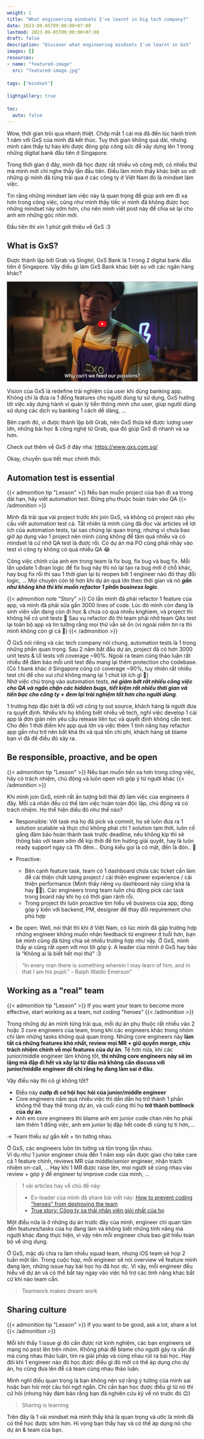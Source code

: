```yaml
---
weight: 1
title: "What engineering mindsets I've learnt in big tech company?"
date: 2023-09-05T09:00:00+07:00
lastmod: 2023-09-05T09:00:00+07:00
draft: false
description: "Discover what engineering mindsets I've learnt in GxS"
images: []
resources:
- name: "featured-image"
  src: "featured-image.jpg"

tags: ["mindset"]

lightgallery: true

toc:
  auto: false
---
```


<!--more-->

Wow, thời gian trôi qua nhanh thiệt. Chớp mắt 1 cái mà đã đến lúc hành trình 1 năm với GxS của mình đã kết thúc. Tuy thời gian không quá dài, nhưng mình cảm thấy tự hào khi được đóng góp công sức để xây dựng lên 1 trong những digital bank đầu tiên ở Singapore.

Trong thời gian ở đây, mình đã học được rất nhiều võ công mới, có nhiều thứ mà mình mới chỉ nghe thấy lần đầu tiên. Điều làm mình thấy khác biệt so với những gì mình đã từng trải qua ở các công ty ở Việt Nam đó là mindset làm việc. 

Tin rằng những mindset làm việc này là quan trọng để giúp anh em đi xa hơn trong công việc, cũng như mình thấy tiếc vì mình đã không được học những mindset này sớm hơn, cho nên mình viết post này để chia sẻ lại cho anh em những góc nhìn mới.

Đầu tiên thì xin 1 phút giới thiệu về GxS :3 

## What is GxS?

Được thành lập bởi Grab và Singtel, GxS Bank là 1 trong 2 digital bank đầu tiên ở Singapore. Vậy điều gì làm GxS Bank khác biệt so với các ngân hàng khác?

<a href="https://www.youtube.com/watch?v=SV9sl5hBfcI" title="GxS"><img src="gxs.jpg" alt="GxS Bank" /></a>

Vision của GxS là redefine trải nghiệm của user khi dùng banking app. Không chỉ là đưa ra 1 đống features cho người dùng tự sử dụng, GxS hướng tới việc xây dựng hành vi quản lý tiền thông minh cho user, giúp người dùng sử dụng các dịch vụ banking 1 cách dễ dàng, ...

Bên cạnh đó, vì được thành lập bởi Grab, nên GxS thừa kế được lượng user lớn, những bài học & công nghệ từ Grab, qua đó giúp GxS đi nhanh và xa hơn.

Check out thêm về GxS ở đây nha: https://www.gxs.com.sg/

Okay, chuyển qua tiết mục chính thôi.

## Automation test is essential

{{< admonition tip "Lesson" >}}
Nếu bạn muốn project của bạn đi xa trong dài hạn, hãy viết automation test. Đừng phụ thuộc hoàn toàn vào QA
{{< /admonition >}}

Mình đã trải qua vài project trước khi join GxS, và không có project nào yêu cầu viết automation test cả. Tất nhiên là mình cũng đã đọc vài articles về lợi ích của automation tests, tại sao chúng lại quan trọng, nhưng vì chưa bao giờ áp dụng vào 1 project nên mình cũng không để tâm quá nhiều và có mindset là cứ nhờ QA test là được rồi. Có dự án mà PO cũng phải nhảy vào test vì công ty không có quá nhiều QA 😂   

Công việc chính của anh em trong team là fix bug, fix bug và bug fix. Mỗi lần update 1 đoạn logic để fix bug này thì nó lại tạo ra bug mới ở chỗ khác, hay bug fix rồi thì sau 1 thời gian lại bị reopen bởi 1 engineer nào đó thay đổi logic, … Mọi chuyện còn tệ hơn khi dự án quá lớn theo thời gian và nó ***gần như không khả thi khi muốn refactor 1 phần business logic***.

{{< admonition note "Story" >}}
Có lần mình đã phải refactor 1 feature của app, và mình đã phải sửa gần 3000 lines of code. Lúc đó mình còn đang là sinh viên vẫn đang còn đi học & chưa có quá nhiều knghiem, và project thì không hề có unit tests 🥲 Sau vụ refactor đó thì team phải nhờ team QAs test lại toàn bộ app và tin tưởng rằng mọi thứ vẫn sẽ ổn (vì ngoài niềm tin ra thì mình không còn gì cả 🙂)
{{< /admonition >}}

Ở GxS nói riêng và các tech company nói chung, automation tests là 1 trong những phần quan trọng. Sau 2 năm bắt đầu dự án, project đã có hơn 3000 unit tests & UI tests với coverage ~90%. Ngoài ra team cũng thảo luận rất nhiều để đảm bảo mỗi unit test đều mang lại thêm protection cho codebase.    
(Có 1 bank khác ở Singapore cũng có coverage ~90%, tuy nhiên rất nhiều test chỉ để cho vui chứ không mang lại 1 chút lợi ích gì 🙂)    
Nhờ việc chú trọng vào automation tests, ***nó giảm bớt rất nhiều công việc cho QA và ngăn chặn các hidden bugs, tiết kiệm rất nhiều thời gian và tiền bạc cho công ty + đem lại trải nghiệm tốt hơn cho người dùng***.


1 trường hợp đặc biệt là đối với công ty out source, khách hàng là người đưa ra quyết định. Nhiều khi họ không biết nhiều về tech, nghĩ việc develop 1 cái app là đơn giản nên yêu cầu release liên tục và quyết định không cần test. Cho đến 1 thời điểm khi app quá lớn và việc thêm 1 tính năng hay refactor app gần như trở nên bất khả thi và quá tốn chi phí, khách hàng sẽ blame bạn vì đã để điều đó xảy ra.

## Be responsible, proactive, and be open

{{< admonition tip "Lesson" >}}
Nếu bạn muốn tiến xa hơn trong công việc, hãy có trách nhiệm, chủ động và luôn open với góp ý từ người khác
{{< /admonition >}}

Khi mình join GxS, mình rất ấn tượng bởi thái độ làm việc của engineers ở đây. Mỗi cá nhân đều có thể làm việc hoàn toàn độc lập, chủ động và có trách nhiệm. Họ thể hiện điều đó như thế nào?

- Responsible: Với task mà họ đã pick và commit, họ sẽ luôn đưa ra 1 solution scalable và thực chứ không phải chỉ 1 solution tạm thời, luôn cố gắng đảm bảo hoàn thành task trước deadline, nếu không kịp thì sẽ thông báo với team sớm để kịp thời để tìm hướng giải quyết, hay là luôn ready support ngay cả 11h đêm... Đúng kiểu gọi là có mặt, đến là đón.. 🫡

- Proactive: 
    - Bên cạnh feature task, team có 1 dashboard chứa các ticket cần làm để cải thiện chất lượng project / cải thiện engineer experience / cải thiện performance (Mình thấy riêng vụ dashboard này cũng khá là hay 👍🏻). Các engineers trong team luôn chủ động pick các task trong board này khi họ có thời gian rảnh rỗi. 
    - Trong project thì luôn proactive tìm hiểu về business của app, đóng góp ý kiến với backend, PM, designer để thay đổi requirement cho phù hợp

- Be open: Well, nói thật thì khi ở Việt Nam, có lúc mình đã gặp trường hợp những engineer không muốn nhận feedback từ engineer ít tuổi hơn, bạn bè mình cũng đã từng chia sẻ nhiều trường hợp như vậy. Ở GxS, mình thấy ai cũng rất open với mọi lời góp ý. A leader của mình ở GxS hay bảo là “Không ai là biết hết mọi thứ” :3

> “In every man there is something wherein I may learn of him, and in that I am his pupil.” - Ralph Waldo Emerson”

## Working as a "real" team

{{< admonition tip "Lesson" >}}
If you want your team to become more effective, start working as a team, not coding "heroes"
{{< /admonition >}}

Trong những dự án mình từng trải qua, mỗi dự án phụ thuộc rất nhiều vào 2 hoặc 3 core engineers của team, trong khi các engineers khác trong nhóm chỉ làm những tasks không quá quan trọng.
Những core engineers này **làm tất cả những features khó nhất, review mọi MR + giữ quyền merge, chịu trách nhiệm chính về mọi features của dự án**. Tệ hơn nữa, khi các junior/middle engineer làm không tốt, **thì những core engineers này sẽ im lặng mà đập đi hết và xây lại từ đầu mà không cần discuss với junior/middle engineer để chỉ rằng họ đang làm sai ở đâu**.   

Vậy điều này thì có gì không tốt?    
- Điều này **cướp đi cơ hội học hỏi của junior/middle engineer**
- Core engineers nắm quá nhiều việc thì dần dần họ trở thành 1 phần không thể thay thế trong dự án, và cuối cùng thì họ **trở thành bottlneck của dự án**.
- Anh em core engineers thì blame anh em junior code chán nên họ phải làm thêm 1 đống việc, anh em junior bị đập hết code đi cũng tự ti hơn,…   

-> Team thiếu sự gắn kết + tin tưởng nhau.

Ở GxS, các engineers luôn tin tưởng và tôn trọng lẫn nhau.   
Ví dụ như 1 junior engineer chưa đến 1 năm exp vẫn được giao cho take care cả 1 feature chính, reviews MR của middle/senior engineer, nhận trách nhiệm on-call, ... Hay khi 1 MR được raise lên, mọi người sẽ cùng nhau vào review + góp ý để engineer tự improve code của mình, …

> 1 vài articles hay về chủ đề này:    
> - Ex-leader của mình đã share bài viết này: [How to prevent coding "heroes" from destroying the team](https://hackernoon.com/thoughts-on-software-development-heroes-5ec656c2e31a)   
> - [True story: Công ty sa thải nhân viên giỏi nhất của họ](https://www.freecodecamp.org/news/we-fired-our-top-talent-best-decision-we-ever-made-4c0a99728fde/)

Một điều nữa là ở những dự án trước đây của mình, engineer chỉ quan tâm đến features/tasks của họ đang làm và không biết những tính năng mà người khác đang thực hiện, vì vậy nên mỗi engineer chưa bao giờ hiểu toàn bộ về ứng dụng.

Ở GxS, mặc dù chia ra làm nhiều squad team, nhưng iOS team sẽ họp 2 tuần một lần. Trong cuộc họp, mỗi engineer sẽ nói overview về feature mình đang làm, những issue hay bài học họ đã học dc. Vì vậy, mỗi engineer đều hiểu về dự án và có thể bắt tay ngay vào việc hỗ trợ các tính năng khác bất cứ khi nào team cần.

> Teamwork makes dream work

## Sharing culture

{{< admonition tip "Lesson" >}}
If you want to be good, ask a lot, share a lot
{{< /admonition >}}

Mỗi khi thấy 1 issue gì đó cần được rút kinh nghiệm, các bạn engineers sẽ mang nó post lên trên nhóm. Không phải để blame cho người gây ra vấn đề mà cùng nhau thảo luận, tìm ra giải pháp và cùng nhau rút ra bài học.
Hay đôi khi  1 engineer nào đó học được điều gì đó mới có thể áp dụng cho dự án, họ cũng đưa lên để cả team cùng nhau thảo luận.

Mình nghĩ điều quan trọng là bạn không nên sợ rằng ý tưởng của mình sai hoặc bạn hỏi một câu hỏi ngớ ngẩn. Chỉ cần bạn học được điều gì từ nó thì cứ hỏi (nhưng hãy đảm bảo rằng bạn đã nghiên cứu kỹ về nó trước đó 😉)

> Sharing is learning

Trên đây là 1 vài mindset mà mình thấy khá là quan trọng và ước là mình đã có thể học được sớm hơn. Hi vọng bạn thấy hay và có thể áp dụng nó cho dự án & team của bạn.
